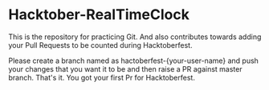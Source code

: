 # Hacktober-RealTimeClock
This is the repository for practicing Git. And also contributes towards adding your Pull Requests to be counted during Hacktoberfest.

Please create a branch named as hactoberfest-{your-user-name} and push your changes that you want it to be and then raise a PR against master branch. That's it. You got your first Pr for Hacktoberfest.
